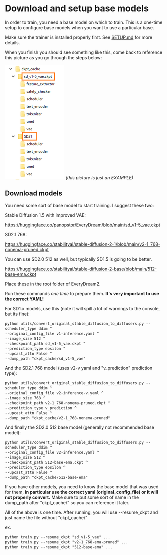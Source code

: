 # Download and setup base models

In order to train, you need a base model on which to train.  This is a one-time setup to configure base models when you want to use a particular base.

Make sure the trainer is installed properly first. See [SETUP.md](SETUP.md) for more details. 

When you finish you should see something like this, come back to reference this picture as you go through the steps below:

![models](ckptcache.png) *(this picture is just an EXAMPLE)*

## Download models

You need some sort of base model to start training.  I suggest these two:

Stable Diffusion 1.5 with improved VAE:

https://huggingface.co/panopstor/EveryDream/blob/main/sd_v1-5_vae.ckpt

SD2.1 768:

https://huggingface.co/stabilityai/stable-diffusion-2-1/blob/main/v2-1_768-nonema-pruned.ckpt

You can use SD2.0 512 as well, but typically SD1.5 is going to be better.

https://huggingface.co/stabilityai/stable-diffusion-2-base/blob/main/512-base-ema.ckpt

Place these in the root folder of EveryDream2.

Run these commands *one time* to prepare them. **It's very important to use the correct YAML!**

For SD1.x models, use this (note it will spill a lot of warnings to the console, but its fine):

    python utils/convert_original_stable_diffusion_to_diffusers.py --scheduler_type ddim ^
    --original_config_file v1-inference.yaml ^
    --image_size 512 ^
    --checkpoint_path sd_v1-5_vae.ckpt ^
    --prediction_type epsilon ^
    --upcast_attn False ^
    --dump_path "ckpt_cache/sd_v1-5_vae"

And the SD2.1 768 model (uses v2-v yaml and "v_prediction" prediction type):

    python utils/convert_original_stable_diffusion_to_diffusers.py --scheduler_type ddim ^
    --original_config_file v2-inference-v.yaml ^
    --image_size 768 ^
    --checkpoint_path v2-1_768-nonema-pruned.ckpt ^
    --prediction_type v_prediction ^
    --upcast_attn False ^
    --dump_path "ckpt_cache/v2-1_768-nonema-pruned"

And finally the SD2.0 512 base model (generally not recommended base model):

    python utils/convert_original_stable_diffusion_to_diffusers.py --scheduler_type ddim ^
    --original_config_file v2-inference.yaml ^
    --image_size 512 ^
    --checkpoint_path 512-base-ema.ckpt ^
    --prediction_type epsilon ^
    --upcast_attn False ^
    --dump_path "ckpt_cache/512-base-ema"

If you have other models, you need to know the base model that was used for them, **in particular use the correct yaml (original_config_file) or it will not properly convert.** Make sure to put some sort of name in the dump_path after "ckpt_cache/" so you can reference it later.

All of the above is one time.  After running, you will use --resume_ckpt and just name the file without "ckpt_cache/"

ex.

    python train.py --resume_ckpt "sd_v1-5_vae" ...
    python train.py --resume_ckpt "v2-1_768-ema-pruned" ...
    python train.py --resume_ckpt "512-base-ema" ...

